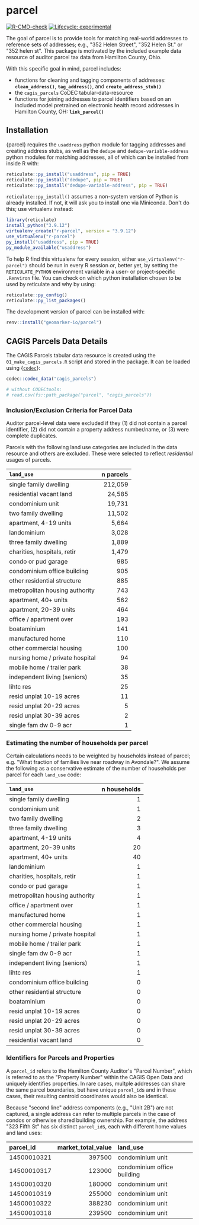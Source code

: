 # parcel

<!-- badges: start -->
[![R-CMD-check](https://github.com/geomarker-io/parcel/actions/workflows/R-CMD-check.yaml/badge.svg)](https://github.com/geomarker-io/parcel/actions/workflows/R-CMD-check.yaml)
[![Lifecycle: experimental](https://img.shields.io/badge/lifecycle-experimental-orange.svg)](https://lifecycle.r-lib.org/articles/stages.html#experimental)
<!-- badges: end -->


The goal of parcel is to provide tools for matching real-world addresses to reference sets of addresses; e.g., "352 Helen Street", "352 Helen St." or "352 helen st". This package is motivated by the included example data resource of auditor parcel tax data from Hamilton County, Ohio.

With this specific goal in mind, parcel includes:

- functions for cleaning and tagging components of addresses: **`clean_address()`**, **`tag_address()`**, and **`create_address_stub()`**
- the `cagis_parcels` CoDEC tabular-data-resource
- functions for joining addresses to parcel identifiers based on an included model pretrained on electronic health record addresses in Hamilton County, OH: **`link_parcel()`**

## Installation

{parcel} requires the `usaddress` python module for tagging addresses and creating address stubs, as well as the `dedupe` and `dedupe-variable-address` python modules for matching addresses, all of which can be installed from inside R with:

```r
reticulate::py_install("usaddress", pip = TRUE)
reticulate::py_install("dedupe", pip = TRUE)
reticulate::py_install("dedupe-variable-address", pip = TRUE)
```

`reticulate::py_install()` assumes a non-system version of Python is already installed.
If not, it will ask you to install one via Miniconda. Don't do this; use virtualenv instead:

```r
library(reticulate)
install_python("3.9.12")
virtualenv_create("r-parcel", version = "3.9.12")
use_virtualenv("r-parcel")
py_install("usaddress", pip = TRUE)
py_module_available("usaddress")
```

To help R find this virtualenv for every session, either `use_virtualenv("r-parcel")` should be run in every R session *or*, better yet, by setting the `RETICULATE_PYTHON` environment variable in a user- or project-specific `.Renviron` file. You can check on which python installation chosen to be used by reticulate and why by using:

```r
reticulate::py_config()
reticulate::py_list_packages()
```

The development version of parcel can be installed with:

``` r
renv::install("geomarker-io/parcel")
```

## CAGIS Parcels Data Details

The CAGIS Parcels tabular data resource is created using the `01_make_cagis_parcels.R` script and stored in the package.  It can be loaded using {[`codec`](https://geomarker.io/codec)}:

```r
codec::codec_data("cagis_parcels")

# without CODECtools:
# read.csv(fs::path_package("parcel", "cagis_parcels"))
```

### Inclusion/Exclusion Criteria for Parcel Data

Auditor parcel-level data were excluded if they (1) did not contain a parcel identifier, (2) did not contain a property address number/name, or (3) were complete duplicates.

Parcels with the following land use categories are included in the data resource and others are excluded.  These were selected to reflect *residential* usages of parcels.

|`land_use`                      |n parcels|
|:-------------------------------|------:|
|single family dwelling          | 212,059|
|residential vacant land         |  24,585|
|condominium unit                |  19,731|
|two family dwelling             |  11,502|
|apartment, 4-19 units           |   5,664|
|landominium                     |   3,028|
|three family dwelling           |   1,889|
|charities, hospitals, retir     |   1,479|
|condo or pud garage             |    985|
|condominium office building     |    905|
|other residential structure     |    885|
|metropolitan housing authority  |    743|
|apartment, 40+ units            |    562|
|apartment, 20-39 units          |    464|
|office / apartment over         |    193|
|boataminium                     |    141|
|manufactured home               |    110|
|other commercial housing        |    100|
|nursing home / private hospital |     94|
|mobile home / trailer park      |     38|
|independent living (seniors)    |     35|
|lihtc res                       |     25|
|resid unplat 10-19 acres        |     11|
|resid unplat 20-29 acres        |      5|
|resid unplat 30-39 acres        |      2|
|single fam dw 0-9 acr           |      1|

### Estimating the number of households per parcel

Certain calculations needs to be weighted by households instead of parcel; e.g. "What fraction of families live near roadway in Avondale?".  We assume the following as a conservative estimate of the number of households per parcel for each `land_use` code:

|`land_use`                        |n households|
|:-------------------------------|------:|
|single family dwelling          |1|
|condominium unit                |1|
|two family dwelling             |2|
|three family dwelling           |3|
|apartment, 4-19 units           |4|
|apartment, 20-39 units          |20|
|apartment, 40+ units            |40|
|landominium                     |1|
|charities, hospitals, retir     |1|
|condo or pud garage             |1|
|metropolitan housing authority  |1|
|office / apartment over         |1|
|manufactured home               |1|
|other commercial housing        |1|
|nursing home / private hospital |1|
|mobile home / trailer park      |1|
|single fam dw 0-9 acr           |1|
|independent living (seniors)    |1|
|lihtc res                       |1|
|condominium office building     |0|
|other residential structure     |0|
|boataminium                     |0|
|resid unplat 10-19 acres        |0|
|resid unplat 20-29 acres        |0|
|resid unplat 30-39 acres        |0|
|residential vacant land         |0|

### Identifiers for Parcels and Properties

A `parcel_id` refers to the Hamilton County Auditor's "Parcel Number", which is referred to as the "Property Number" within the CAGIS Open Data and uniquely identifies properties. In rare cases, multple addresses can share the same parcel boundaries, but have unique `parcel_id`s and in these cases, their resulting centroid coordinates would also be identical.

Because "second line" address components (e.g., "Unit 2B") are not captured, a single address can refer to multiple parcels in the case of condos or otherwise shared building ownership. For example, the address "323 Fifth St" has six distinct `parcel_id`s, each with different home values and land uses:

|parcel_id   | market_total_value|land_use                    |
|:-----------|------------------:|:---------------------------|
|14500010321 |             397500|condominium unit            |
|14500010317 |             123000|condominium office building |
|14500010320 |             180000|condominium unit            |
|14500010319 |             255000|condominium unit            |
|14500010322 |             388230|condominium unit            |
|14500010318 |             239500|condominium unit            |

